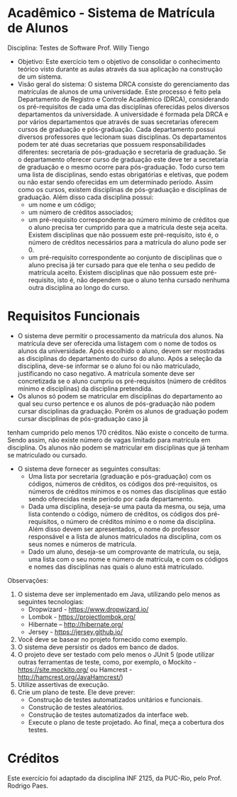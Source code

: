 # Acadêmico - Sistema de Matrícula de Alunos
Disciplina: Testes de Software
Prof. Willy Tiengo
- Objetivo:
   Este exercício tem o objetivo de consolidar o conhecimento teórico visto durante as aulas
através da sua aplicação na construção de um sistema.
- Visão geral do sistema:
   O sistema DRCA consiste do gerenciamento das matrículas de alunos de uma universidade. Este
processo é feito pela Departamento de Registro e Controle Acadêmico (DRCA), considerando os
pré-requisitos de cada uma das disciplinas oferecidas pelos diversos departamentos da
universidade.
   A universidade é formada pela DRCA e por vários departamentos que através de suas secretarias
oferecem cursos de graduação e pós-graduação. Cada departamento possui diversos
professores que lecionam suas disciplinas.
   Os departamentos podem ter até duas secretarias que possuem responsabilidades diferentes:
secretaria de pós-graduação e secretaria de graduação. Se o departamento oferecer curso de
graduação este deve ter a secretaria de graduação e o mesmo ocorre para pós-graduação.
Todo curso tem uma lista de disciplinas, sendo estas obrigatórias e eletivas, que podem ou não
estar sendo oferecidas em um determinado período. Assim como os cursos, existem disciplinas
de pós-graduação e disciplinas de graduação. Além disso cada disciplina possui:
   - um nome e um código;
   - um número de créditos associados;
   - um pré-requisito correspondente ao número mínimo de créditos que o aluno precisa
ter cumprido para que a matrícula deste seja aceita. Existem disciplinas que não
possuem este pré-requisito, isto é, o número de créditos necessários para a matrícula
do aluno pode ser 0.
   - um pré-requisito correspondente ao conjunto de disciplinas que o aluno precisa já ter
cursado para que ele tenha o seu pedido de matrícula aceito. Existem disciplinas que
não possuem este pré-requisito, isto é, não dependem que o aluno tenha cursado
nenhuma outra disciplina ao longo do curso.
# Requisitos Funcionais
   * O sistema deve permitir o processamento da matrícula dos alunos. Na matrícula deve
ser oferecida uma listagem com o nome de todos os alunos da universidade. Após
escolhido o aluno, devem ser mostradas as disciplinas do departamento do curso do
aluno. Após a seleção da disciplina, deve-se informar se o aluno foi ou não matriculado,
justificando no caso negativo. A matrícula somente deve ser concretizada se o aluno
cumpriu os pré-requisitos (número de créditos mínimo e disciplinas) da disciplina
pretendida.
   * Os alunos só podem se matricular em disciplinas do departamento ao qual seu curso
pertence e os alunos de pós-graduação não podem cursar disciplinas da graduação.
Porém os alunos de graduação podem cursar disciplinas de pós-graduação caso já

tenham cumprido pelo menos 170 créditos. Não existe o conceito de turma. Sendo
assim, não existe número de vagas limitado para matrícula em disciplina. Os alunos não
podem se matricular em disciplinas que já tenham se matriculado ou cursado.
   * O sistema deve fornecer as seguintes consultas:
      - Uma lista por secretaria (graduação e pós-graduação) com os códigos, números
de créditos, os códigos dos pré-requisitos, os números de créditos mínimos e os
nomes das disciplinas que estão sendo oferecidas neste período por cada
departamento.
      - Dada uma disciplina, deseja-se uma pauta da mesma, ou seja, uma lista
contendo o código, número de créditos, os códigos dos pré-requisitos, o
número de créditos mínimo e o nome da disciplina. Além disso devem ser
apresentados, o nome do professor responsável e a lista de alunos matriculados
na disciplina, com os seus nomes e números de matrícula.
      - Dado um aluno, deseja-se um comprovante de matrícula, ou seja, uma lista com
o seu nome e número de matrícula, e com os códigos e nomes das disciplinas
nas quais o aluno está matriculado.

Observações:
1. O sistema deve ser implementado em Java, utilizando pelo menos as seguintes
tecnologias:
   - Dropwizard - https://www.dropwizard.io/
   - Lombok - https://projectlombok.org/
   - Hibernate – http://hibernate.org/
   - Jersey - https://jersey.github.io/
2. Você deve se basear no projeto fornecido como exemplo.
3. O sistema deve persistir os dados em banco de dados.
4. O projeto deve ser testado com pelo menos o JUnit 5 (pode utilizar outras ferramentas
de teste, como, por exemplo, o Mockito - https://site.mockito.org/ ou Hamcrest -
http://hamcrest.org/JavaHamcrest/)
5. Utilize assertivas de execução.
6. Crie um plano de teste. Ele deve prever:
   - Construção de testes automatizados unitários e funcionais.
   - Construção de testes aleatórios.
   - Construção de testes automatizados da interface web.
   - Execute o plano de teste projetado. Ao final, meça a cobertura dos testes.

# Créditos
Este exercício foi adaptado da disciplina INF 2125, da PUC-Rio, pelo Prof. Rodrigo Paes.

